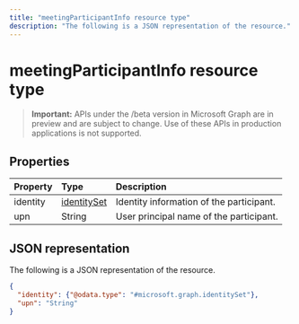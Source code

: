 ```yaml
---
title: "meetingParticipantInfo resource type"
description: "The following is a JSON representation of the resource."
---
```


# meetingParticipantInfo resource type

> **Important:** APIs under the /beta version in Microsoft Graph are in preview and are subject to change. Use of these APIs in production applications is not supported.

## Properties

| Property       | Type                          | Description                              |
|:---------------|:------------------------------|:-----------------------------------------|
| identity       | [identitySet](identityset.md) | Identity information of the participant. |
| upn            | String                        | User principal name of the participant.  |

## JSON representation

The following is a JSON representation of the resource.

<!-- {
  "blockType": "resource",
  "optionalProperties": [

  ],
  "@odata.type": "microsoft.graph.meetingParticipantInfo"
}-->
```json
{
  "identity": {"@odata.type": "#microsoft.graph.identitySet"},
  "upn": "String"
}
```

<!-- uuid: 8fcb5dbc-d5aa-4681-8e31-b001d5168d79
2015-10-25 14:57:30 UTC -->
<!-- {
  "type": "#page.annotation",
  "description": "meetingParticipantInfo resource",
  "keywords": "",
  "section": "documentation",
  "tocPath": ""
}-->
